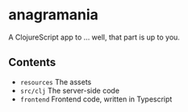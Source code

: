 # anagramania

A ClojureScript app to ... well, that part is up to you.

## Contents

* `resources` The assets
* `src/clj` The server-side code
* `frontend` Frontend code, written in Typescript
